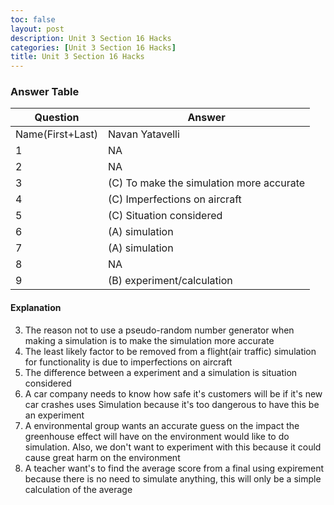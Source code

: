 ```yaml
---
toc: false
layout: post
description: Unit 3 Section 16 Hacks
categories: [Unit 3 Section 16 Hacks]
title: Unit 3 Section 16 Hacks
---
```


### Answer Table

| Question    | Answer |
| ----------- | ----------- |
| Name(First+Last)      | Navan Yatavelli       |
| 1   | NA        |
| 2   | NA        |
| 3   | (C) To make the simulation more accurate        |
| 4   | (C) Imperfections on aircraft        |
| 5   | (C) Situation considered        |
| 6   | (A) simulation        |
| 7   | (A) simulation       |
| 8   | NA        |
| 9   | (B) experiment/calculation |


#### Explanation 
3. The reason not to use a pseudo-random number generator when making a simulation is to make the simulation more accurate
4. The least likely factor to be removed from a flight(air traffic) simulation for functionality is due to imperfections on aircraft
5.  The difference between a experiment and a simulation is situation considered
6.  A car company needs to know how safe it's customers will be if it's new car crashes uses Simulation because it's too dangerous to have this be an experiment
7.  A environmental group wants an accurate guess on the impact the greenhouse effect will have on the environment would like to do simulation. Also, we don't want to experiment with this because it could cause great harm on the environment 
9.  A teacher want's to find the average score from a final using expirement because there is no need to simulate anything, this will only be a simple calculation of the average       

